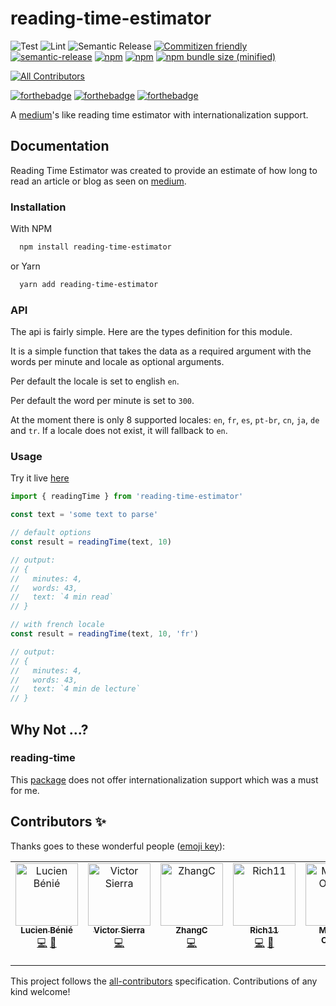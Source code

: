 # reading-time-estimator

![Test](https://github.com/lbenie/reading-time-estimator/workflows/Test/badge.svg)
![Lint](https://github.com/lbenie/reading-time-estimator/workflows/Lint/badge.svg)
![Semantic Release](https://github.com/lbenie/reading-time-estimator/workflows/Semantic%20Release/badge.svg)
[![Commitizen friendly](https://img.shields.io/badge/commitizen-friendly-brightgreen.svg)](http://commitizen.github.io/cz-cli/)
[![semantic-release](https://img.shields.io/badge/%20%20%F0%9F%93%A6%F0%9F%9A%80-semantic--release-e10079.svg)](https://github.com/semantic-release/semantic-release)
[![npm](https://img.shields.io/npm/l/reading-time-estimator.svg)](https://github.com/lbenie/reading-time-estimator/blob/main/LICENSE)
[![npm](https://img.shields.io/npm/dt/reading-time-estimator.svg)](https://www.npmjs.com/package/reading-time-estimator)
[![npm bundle size (minified)](https://img.shields.io/bundlephobia/min/reading-time-estimator.svg)](https://www.npmjs.com/package/reading-time-estimator)

<!-- ALL-CONTRIBUTORS-BADGE:START - Do not remove or modify this section -->

[![All Contributors](https://img.shields.io/badge/all_contributors-5-orange.svg?style=flat-square)](#contributors-)

<!-- ALL-CONTRIBUTORS-BADGE:END -->

[![forthebadge](https://forthebadge.com/images/badges/built-with-love.svg)](https://forthebadge.com)
[![forthebadge](https://forthebadge.com/images/badges/made-with-typescript.svg)](https://forthebadge.com)
[![forthebadge](https://forthebadge.com/images/badges/uses-badges.svg)](https://forthebadge.com)

A [medium](https://medium.com/)'s like reading time estimator with
internationalization support.

## Documentation

Reading Time Estimator was created to provide an estimate of how long to read an
article or blog as seen on [medium](https://medium.com/).

### Installation

With NPM

```bash
  npm install reading-time-estimator
```

or Yarn

```bash
  yarn add reading-time-estimator
```

### API

The api is fairly simple. Here are the types definition for this module.

It is a simple function that takes the data as a required argument with the words per minute and locale as optional arguments.

Per default the locale is set to english `en`.

Per default the word per minute is set to `300`.

At the moment there is only 8 supported locales: `en`, `fr`, `es`, `pt-br`, `cn`, `ja`, `de` and `tr`. If a
locale does not exist, it will fallback to `en`.

### Usage

Try it live [here](https://codesandbox.io/s/condescending-rosalind-lll23r?file=/src/App.tsx)

```typescript
import { readingTime } from 'reading-time-estimator'

const text = 'some text to parse'

// default options
const result = readingTime(text, 10)

// output:
// {
//   minutes: 4,
//   words: 43,
//   text: `4 min read`
// }

// with french locale
const result = readingTime(text, 10, 'fr')

// output:
// {
//   minutes: 4,
//   words: 43,
//   text: `4 min de lecture`
// }
```

## Why Not ...?

### reading-time

This [package](https://www.npmjs.com/package/reading-time) does not offer
internationalization support which was a must for me.

## Contributors ✨

Thanks goes to these wonderful people ([emoji key](https://allcontributors.org/docs/en/emoji-key)):

<!-- ALL-CONTRIBUTORS-LIST:START - Do not remove or modify this section -->
<!-- prettier-ignore-start -->
<!-- markdownlint-disable -->
<table>
  <tbody>
    <tr>
      <td align="center" valign="top" width="14.28%"><a href="https://lbenie.xyz/"><img src="https://avatars.githubusercontent.com/u/7316046?v=4?s=100" width="100px;" alt="Lucien Bénié"/><br /><sub><b>Lucien Bénié</b></sub></a><br /><a href="https://github.com/lbenie/reading-time-estimator/commits?author=lbenie" title="Code">💻</a> <a href="https://github.com/lbenie/reading-time-estimator/commits?author=lbenie" title="Documentation">📖</a></td>
      <td align="center" valign="top" width="14.28%"><a href="https://github.com/visierrat"><img src="https://avatars.githubusercontent.com/u/1642224?v=4?s=100" width="100px;" alt="Victor Sierra"/><br /><sub><b>Victor Sierra</b></sub></a><br /><a href="https://github.com/lbenie/reading-time-estimator/commits?author=visierrat" title="Code">💻</a></td>
      <td align="center" valign="top" width="14.28%"><a href="https://github.com/zchazc"><img src="https://avatars.githubusercontent.com/u/10862234?v=4?s=100" width="100px;" alt="ZhangC"/><br /><sub><b>ZhangC</b></sub></a><br /><a href="https://github.com/lbenie/reading-time-estimator/commits?author=zchazc" title="Code">💻</a></td>
      <td align="center" valign="top" width="14.28%"><a href="https://github.com/RichardMEN11"><img src="https://avatars.githubusercontent.com/u/34884710?v=4?s=100" width="100px;" alt="Rich11"/><br /><sub><b>Rich11</b></sub></a><br /><a href="https://github.com/lbenie/reading-time-estimator/commits?author=RichardMEN11" title="Code">💻</a> <a href="https://github.com/lbenie/reading-time-estimator/commits?author=RichardMEN11" title="Documentation">📖</a></td>
      <td align="center" valign="top" width="14.28%"><a href="https://matheusinit-blog.vercel.app/"><img src="https://avatars.githubusercontent.com/u/68296035?v=4?s=100" width="100px;" alt="Matheus Oliveira"/><br /><sub><b>Matheus Oliveira</b></sub></a><br /><a href="https://github.com/lbenie/reading-time-estimator/commits?author=matheusinit" title="Code">💻</a></td>
    </tr>
  </tbody>
</table>

<!-- markdownlint-restore -->
<!-- prettier-ignore-end -->

<!-- ALL-CONTRIBUTORS-LIST:END -->

This project follows the [all-contributors](https://github.com/all-contributors/all-contributors) specification. Contributions of any kind welcome!
